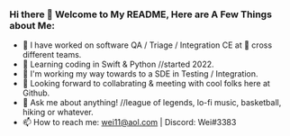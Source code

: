 ### Hi there 👋  Welcome to My README, Here are A Few Things about Me:  

- 🔭 I have worked on software QA / Triage / Integration CE at  cross different teams. 
- 🌱 Learning coding in Swift & Python //started 2022. 
- 👀 I'm working my way towards to a SDE in Testing / Integration. 
- 👯 Looking forward to collabrating & meeting with cool folks here at Github. 
- 💬 Ask me about anything! //league of legends, lo-fi music, basketball, hiking or whatever. 
- 📫 How to reach me: wei11@aol.com  |  Discord: Wei#3383
